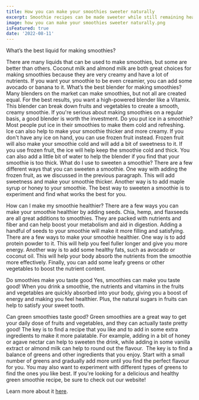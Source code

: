```yaml
---
title: How you can make your smoothies sweeter naturally
excerpt: Smoothie recipes can be made sweeter while still remaining healthy if you follow some fundamentals. Learn how you can make your smoothies taste great.
image: how you can make your smoothies sweeter naturally.png
isFeatured: true
date: '2022-08-11'
---
```


What’s the best liquid for making smoothies?

There are many liquids that can be used to make smoothies, but some are better than others. Coconut milk and almond milk are both great choices for making smoothies because they are very creamy and have a lot of nutrients. If you want your smoothie to be even creamier, you can add some avocado or banana to it.
What’s the best blender for making smoothies?
Many blenders on the market can make smoothies, but not all are created equal. For the best results, you want a high-powered blender like a Vitamix. 
This blender can break down fruits and vegetables to create a smooth, creamy smoothie. If you're serious about making smoothies on a regular basis, a good blender is worth the investment.
Do you put ice in a smoothie?
Most people put ice in their smoothies to make them cold and refreshing. Ice can also help to make your smoothie thicker and more creamy. If you don't have any ice on hand, you can use frozen fruit instead. 
Frozen fruit will also make your smoothie cold and will add a bit of sweetness to it. If you use frozen fruit, the ice will help keep the smoothie cold and thick. You can also add a little bit of water to help the blender if you find that your smoothie is too thick.
What do I use to sweeten a smoothie?
There are a few different ways that you can sweeten a smoothie. One way with adding the frozen fruit, as we discussed in the previous paragraph. 
This will add sweetness and make your smoothie thicker. Another way is to add maple syrup or honey to your smoothie. The best way to sweeten a smoothie is to experiment and find what works the best for you.

How can I make my smoothie healthier?
There are a few ways you can make your smoothie healthier by adding seeds. Chia, hemp, and flaxseeds are all great additions to smoothies. They are packed with nutrients and fiber and can help boost your metabolism and aid in digestion. 
Adding a handful of seeds to your smoothie will make it more filling and satisfying.
There are a few ways to make your smoothie healthier. One way is to add protein powder to it. This will help you feel fuller longer and give you more energy. Another way is to add some healthy fats, such as avocado or coconut oil. 
This will help your body absorb the nutrients from the smoothie more effectively. Finally, you can add some leafy greens or other vegetables to boost the nutrient content.



Do smoothies make you taste good
Yes, smoothies can make you taste good! When you drink a smoothie, the nutrients and vitamins in the fruits and vegetables are quickly absorbed into your body, giving you a boost of energy and making you feel healthier. Plus, the natural sugars in fruits can help to satisfy your sweet tooth.

Can green smoothies taste good?
Green smoothies are a great way to get your daily dose of fruits and vegetables, and they can actually taste pretty good! The key is to find a recipe that you like and to add in some extra ingredients to make it more palatable. For example, adding in a bit of honey or agave nectar can help to sweeten the drink, while adding in some vanilla extract or almond milk can help to round out the flavour. 
The key is to find a balance of greens and other ingredients that you enjoy. Start with a small number of greens and gradually add more until you find the perfect flavour for you. You may also want to experiment with different types of greens to find the ones you like best. If you're looking for a delicious and healthy green smoothie recipe, be sure to check out our website!

Learn more about it [here](https://academind.com).
